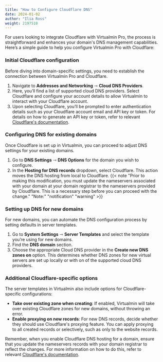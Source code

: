 ```yaml
---
title: "How to Configure Cloudflare DNS"
date: 2024-01-02
author: "Ilia Ross"
weight: 2197510
---
```


For users looking to integrate Cloudflare with Virtualmin Pro, the process is straightforward and enhances your domain's DNS management capabilities. Here’s a simple guide to help you configure Virtualmin Pro with Cloudflare:

### Initial Cloudflare configuration

Before diving into domain-specific settings, you need to establish the connection between Virtualmin Pro and Cloudflare.

1. Navigate to **Addresses and Networking** ⇾ **Cloud DNS Providers**.
2. Here, you’ll find a list of supported cloud DNS providers. Select Cloudflare and configure your account details to allow Virtualmin to interact with your Cloudflare account.
3. Upon selecting Cloudflare, you’ll be prompted to enter authentication details such as your Cloudflare account email and API key or token. For details on how to generate an API key or token, refer to relevant [Cloudflare's documentation](https://support.cloudflare.com/hc/en-us/articles/200167836-Managing-API-Tokens-and-Keys).

### Configuring DNS for existing domains

Once Cloudflare is set up in Virtualmin, you can proceed to adjust DNS settings for your existing domains.

1. Go to **DNS Settings** ⇾ **DNS Options** for the domain you wish to configure.
2. In the **Hosting for DNS records** dropdown, select Cloudflare. This action moves the DNS hosting from local to Cloudflare.
{{< note "Prior to making this modification, you must update the nameservers associated with your domain at your domain registrar to the nameservers provided by Cloudflare. This is a necessary step before you can proceed with the change." "Note:" "notification" "warning" >}}

### Setting up DNS for new domains

For new domains, you can automate the DNS configuration process by setting defaults in server templates.

1. Go to **System Settings** ⇾ **Server Templates** and select the template you’re using for new domains.
2. Find the **DNS domain** section.
3. Choose the appropriate Cloud DNS provider in the **Create new DNS zones on** option. This determines whether DNS zones for new virtual servers are set up locally or with on of the supported cloud DNS providers.

### Additional Cloudflare-specific options

The server templates in Virtualmin also include options for Cloudflare-specific configurations:

- **Take over existing zone when creating**: If enabled, Virtualmin will take over existing Cloudflare zones for new domains, without throwing an error.
- **Enable proxying on new records**: For new DNS records, decide whether they should use Cloudflare's proxying feature. You can apply proxying to all created records or selectively, such as only to the website records.

Remember, when you enable Cloudflare DNS hosting for a domain, ensure that you update the nameservers records with your domain registrar to reflect the changes. For more information on how to do this, refer to relevant [Cloudflare's documentation](https://support.cloudflare.com/hc/en-us/articles/205195708-Changing-your-domain-nameservers-to-Cloudflare).
